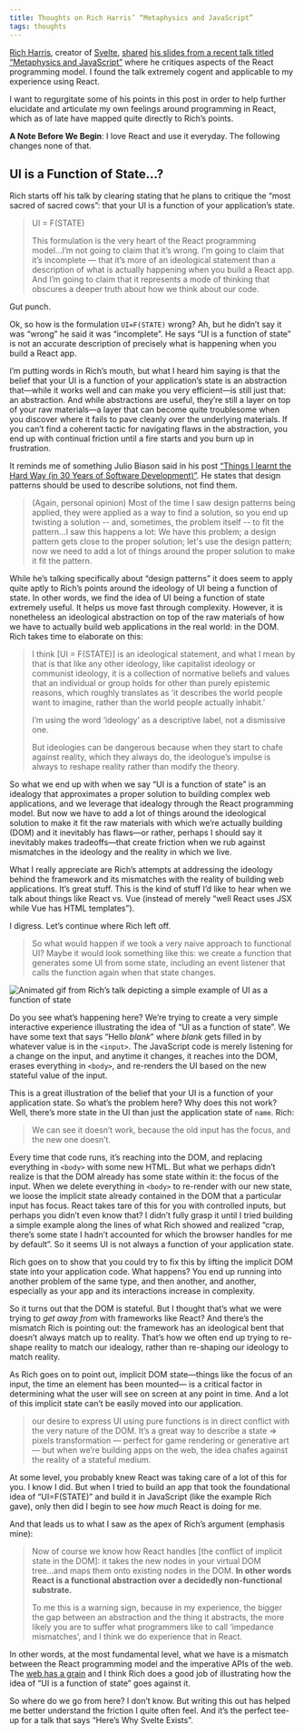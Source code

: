 ```yaml
---
title: Thoughts on Rich Harris’ “Metaphysics and JavaScript”
tags: thoughts
---
```


[Rich Harris](https://twitter.com/Rich_Harris), creator of [Svelte](https://svelte.dev/), [shared](https://twitter.com/Rich_Harris/status/1168896800268464129) [his slides from a recent talk titled “Metaphysics and JavaScript”](https://docs.google.com/presentation/d/1PUvpXMBEDS45rd0wHu6tF3j_8wmGC6cOLtOw2hzU-mw) where he critiques aspects of the React programming model. I found the talk extremely cogent and applicable to my experience using React.

I want to regurgitate some of his points in this post in order to help further elucidate and articulate my own feelings around programming in React, which as of late have mapped quite directly to Rich’s points.

**A Note Before We Begin**: I love React and use it everyday. The following changes none of that. 

## UI is a Function of State...?

Rich starts off his talk by clearing stating that he plans to critique the “most sacred of sacred cows”: that your UI is a function of your application’s state.

> UI = F(STATE)
>
> This formulation is the very heart of the React programming model...I’m not going to claim that it’s wrong. I’m going to claim that it’s incomplete — that it’s more of an ideological statement than a description of what is actually happening when you build a React app. And I’m going to claim that it represents a mode of thinking that obscures a deeper truth about how we think about our code.

Gut punch.

Ok, so how is the formulation `UI=F(STATE)` wrong? Ah, but he didn’t say it was “wrong” he said it was “incomplete”. He says “UI is a function of state” is not an accurate description of precisely what is happening when you build a React app.

I’m putting words in Rich’s mouth, but what I heard him saying is that the belief that your UI is a function of your application’s state is an  abstraction that—while it works well and can make you very efficient—is still just that: an abstraction. And while abstractions are useful, they’re still a layer on top of your raw materials—a layer that can become quite troublesome when you discover where it fails to pave cleanly over the underlying materials. If you can’t find a coherent tactic for navigating flaws in the abstraction, you end up with continual friction until a fire starts and you burn up in frustration.

It reminds me of something Julio Biason said in his post [“Things I learnt the Hard Way (in 30 Years of Software Development)”](https://blog.juliobiason.net/thoughts/things-i-learnt-the-hard-way/). He states that design patterns should be used to describe solutions, not find them. 

> (Again, personal opinion) Most of the time I saw design patterns being applied, they were applied as a way to find a solution, so you end up twisting a solution -- and, sometimes, the problem itself -- to fit the pattern...I saw this happens a lot: We have this problem; a design pattern gets close to the proper solution; let's use the design pattern; now we need to add a lot of things around the proper solution to make it fit the pattern.

While he’s talking specifically about “design patterns” it does seem to apply quite aptly to Rich’s points around the ideology of UI being a function of state. In other words, we find the idea of UI being a function of state extremely useful. It helps us move fast through complexity. However, it is nonetheless an ideological abstraction on top of the raw materials of how we have to actually build web applications in the real world: in the DOM. Rich takes time to elaborate on this:

> I think [UI = F(STATE)] is an ideological statement, and what I mean by that is that like any other ideology, like capitalist ideology or communist ideology, it is a collection of normative beliefs and values that an individual or group holds for other than purely epistemic reasons, which roughly translates as ‘it describes the world people want to imagine, rather than the world people actually inhabit.’
>
> I’m using the word ‘ideology’ as a descriptive label, not a dismissive one.
>
> But ideologies can be dangerous because when they start to chafe against reality, which they always do, the ideologue’s impulse is always to reshape reality rather than modify the theory.

So what we end up with when we say “UI is a function of state” is an idealogy that approximates a proper solution to building complex web applications, and we leverage that idealogy through the React programming model. But now we have to add a lot of things around the ideological solution to make it fit the raw materials with which we’re actually building (DOM) and it inevitably has flaws—or rather, perhaps I should say it inevitably makes tradeoffs—that create friction when we rub against mismatches in the ideology and the reality in which we live.

What I really appreciate are Rich’s attempts at addressing the ideology behind the framework and its mismatches with the reality of building web applications. It’s great stuff. This is the kind of stuff I’d like to hear when we talk about things like React vs. Vue (instead of merely “well React uses JSX while Vue has HTML templates”).

I digress. Let’s continue where Rich left off. 

> So what would happen if we took a very naive approach to functional UI? Maybe it would look something like this: we create a function that generates some UI from some state, including an event listener that calls the function again when that state changes.

![Animated gif from Rich’s talk depicting a simple example of UI as a function of state]({{site.imageurl}}/2019/ideology-of-react-simple.gif)

Do you see what’s happening here? We’re trying to create a very simple interactive experience illustrating the idea of “UI as a function of state”. We have some text that says “Hello *blank*” where *blank* gets filled in by whatever value is in the `<input>`. The JavaScript code is merely listening for a change on the input, and anytime it changes, it reaches into the DOM, erases everything in `<body>`, and re-renders the UI based on the new stateful value of the input.

This is a great illustration of the belief that your UI is a function of your application state. So what’s the problem here? Why does this not work? Well, there’s more state in the UI than just the application state of `name`. Rich:

> We can see it doesn’t work, because the old input has the focus, and the new one doesn’t.

Every time that code runs, it’s reaching into the DOM, and replacing everything in `<body>` with some new HTML. But what we perhaps didn’t realize is that the DOM already has some state within it: the focus of the input. When we delete everything in `<body>` to re-render with our new state, we loose the implicit state already contained in the DOM that a particular input has focus. React takes tare of this for you with controlled inputs, but perhaps you didn’t even know that? I didn’t fully grasp it until I tried building a simple example along the lines of what Rich showed and realized “crap, there’s some state I hadn’t accounted for which the browser handles for me by default”. So it seems UI is not always a function of your application state. 

Rich goes on to show that you could try to fix this by lifting the implicit DOM state into your application code. What happens? You end up running into another problem of the same type, and then another, and another, especially as your app and its interactions increase in complexity.

So it turns out that the DOM is stateful. But I thought that’s what we were trying to *get away from* with frameworks like React? And there’s the mismatch Rich is pointing out: the framework has an ideological bent that doesn’t always match up to reality. That’s how we often end up trying to re-shape reality to match our idealogy, rather than re-shaping our ideology to match reality.

As Rich goes on to point out, implicit DOM state—things like the focus of an input, the time an element has been mounted— is a critical factor in determining what the user will see on screen at any point in time. And a lot of this implicit state can’t be easily moved into our application. 

> our desire to express UI using pure functions is in direct conflict with the very nature of the DOM. It’s a great way to describe a state => pixels transformation — perfect for game rendering or generative art — but when we’re building apps on the web, the idea chafes against the reality of a stateful medium.

At some level, you probably knew React was taking care of a lot of this for you. I know I did. But when I tried to build an app that took the foundational idea of “UI=F(STATE)” and build it in JavaScript (like the example Rich gave), only then did I begin to see _how much_ React is doing for me.

And that leads us to what I saw as the apex of Rich’s argument (emphasis mine):

> Now of course we know how React handles [the conflict of implicit state in the DOM]: it takes the new nodes in your virtual DOM tree...and maps them onto existing nodes in the DOM. **In other words React is a functional abstraction over a decidedly non-functional substrate.**
>
> To me this is a warning sign, because in my experience, the bigger the gap between an abstraction and the thing it abstracts, the more likely you are to suffer what programmers like to call ‘impedance mismatches’, and I think we do experience that in React.

In other words, at the most fundamental level, what we have is a mismatch between the React programming model and the imperative APIs of the web. The [web has a grain](https://frankchimero.com/writing/the-webs-grain/) and I think Rich does a good job of illustrating how the idea of “UI is a function of state” goes against it. 

So where do we go from here? I don’t know. But writing this out has helped me better understand the friction I quite often feel. And it’s the perfect tee-up for a talk that says “Here’s Why Svelte Exists”. 
